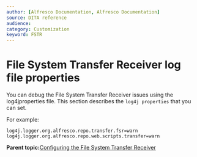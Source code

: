 ```yaml
---
author: [Alfresco Documentation, Alfresco Documentation]
source: DITA reference
audience: 
category: Customization
keyword: FSTR
---
```


# File System Transfer Receiver log file properties

You can debug the File System Transfer Receiver issues using the log4jproperties file. This section describes the `log4j properties` that you can set.

For example:

```
log4j.logger.org.alfresco.repo.transfer.fsr=warn
log4j.logger.org.alfresco.repo.web.scripts.transfer=warn
```

**Parent topic:**[Configuring the File System Transfer Receiver](../concepts/FSTR-intro.md)

